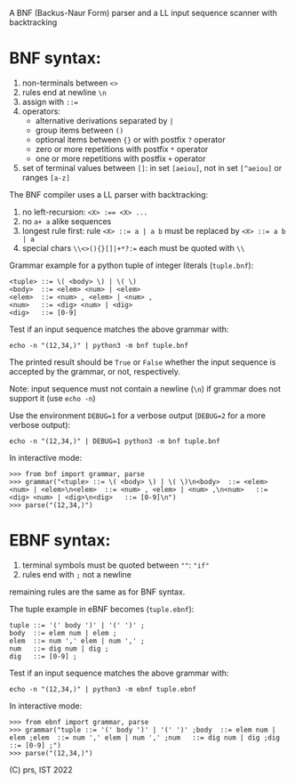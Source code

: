 A BNF (Backus-Naur Form) parser and a LL input sequence scanner with backtracking

BNF syntax:
===========

1. non-terminals between `<>`
2. rules end at newline `\n`
3. assign with `::=`
4. operators:
	* alternative derivations separated by `|`
	* group items between `()`
	* optional items between `{}` or with postfix `?` operator
	* zero or more repetitions with postfix `*` operator
	* one or more repetitions with postfix `+` operator
5. set of terminal values between `[]`: in set `[aeiou]`, not in set `[^aeiou]` or ranges `[a-z]`

The BNF compiler uses a LL parser with backtracking:

1. no left-recursion: `<X> :== <X> ...`
2. no `a+ a` alike sequences
3. longest rule first: rule `<X> ::= a | a b` must be replaced by `<X> ::= a b | a`
4. special chars `\\<>(){}[]|+*?:=` each must be quoted with `\\`

Grammar example for a python tuple of integer literals (`tuple.bnf`):

```bnf
<tuple> ::= \( <body> \) | \( \)
<body>  ::= <elem> <num> | <elem>
<elem>  ::= <num> , <elem> | <num> ,
<num>   ::= <dig> <num> | <dig>
<dig>   ::= [0-9]
```

Test if an input sequence matches the above grammar with:

```
echo -n "(12,34,)" | python3 -m bnf tuple.bnf
```

The printed result should be `True` or `False` whether
the input sequence is accepted by the grammar, or not, respectively.

Note: input sequence must not contain a newline (`\n`) if grammar does not support it (use `echo -n`)

Use the environment `DEBUG=1` for a verbose output
(`DEBUG=2` for a more verbose output):

```
echo -n "(12,34,)" | DEBUG=1 python3 -m bnf tuple.bnf
```

In interactive mode:
```
>>> from bnf import grammar, parse
>>> grammar("<tuple> ::= \( <body> \) | \( \)\n<body>  ::= <elem> <num> | <elem>\n<elem>  ::= <num> , <elem> | <num> ,\n<num>   ::= <dig> <num> | <dig>\n<dig>   ::= [0-9]\n")
>>> parse("(12,34,)")
```

EBNF syntax:
============

1. terminal symbols must be quoted between `""`: `"if"`
2. rules end with `;` not a newline

remaining rules are the same as for BNF syntax.

The tuple example in eBNF becomes (`tuple.ebnf`):

```bnf
tuple ::= '(' body ')' | '(' ')' ;
body  ::= elem num | elem ;
elem  ::= num ',' elem | num ',' ;
num   ::= dig num | dig ;
dig   ::= [0-9] ;
```

Test if an input sequence matches the above grammar with:

```
echo -n "(12,34,)" | python3 -m ebnf tuple.ebnf
```

In interactive mode:
```
>>> from ebnf import grammar, parse
>>> grammar("tuple ::= '(' body ')' | '(' ')' ;body  ::= elem num | elem ;elem  ::= num ',' elem | num ',' ;num   ::= dig num | dig ;dig   ::= [0-9] ;")
>>> parse("(12,34,)")
```

(C) prs, IST 2022
